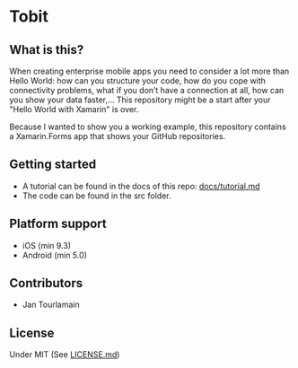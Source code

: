# Tobit


## What is this?
When creating enterprise mobile apps you need to consider a lot more than Hello World: how can you structure your code, how do you cope with connectivity problems, what if you don’t have a connection at all, how can you show your data faster,…
This repository might be a start after your "Hello World with Xamarin" is over.

Because I wanted to show you a working example, this repository contains a Xamarin.Forms app that shows your GitHub repositories.


## Getting started
- A tutorial can be found in the docs of this repo: [docs/tutorial.md](docs/tutorial.md)
- The code can be found in the src folder.


## Platform support
- iOS (min 9.3)
- Android (min 5.0)

## Contributors

- Jan Tourlamain

## License
Under MIT (See [LICENSE.md](LICENSE.md))